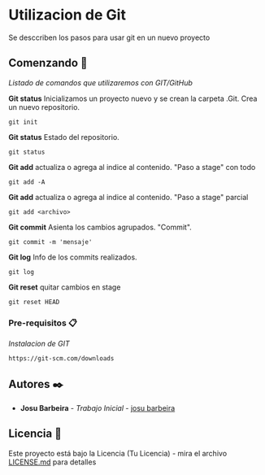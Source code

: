 # Utilizacion de Git

Se desccriben los pasos para usar git en un nuevo proyecto

## Comenzando 🚀

_Listado de comandos que utilizaremos con GIT/GitHub_

 **Git status** Inicializamos un proyecto nuevo y se crean la carpeta .Git. Crea un nuevo repositorio.
```
git init
```

 **Git status** Estado del repositorio.
```
git status
```

 **Git add** actualiza o agrega al indice al contenido. "Paso a stage" con todo
```
git add -A
```
 **Git add** actualiza o agrega al indice al contenido. "Paso a stage" parcial
```
git add <archivo>
```

 **Git commit** Asienta los cambios agrupados. "Commit". 
```
git commit -m 'mensaje'
```

 **Git log** Info de los commits realizados. 
```
git log
```
 **Git reset** quitar cambios en stage 
```
git reset HEAD
```

### Pre-requisitos 📋

_Instalacion de GIT_

```
https://git-scm.com/downloads
```

## Autores ✒️


* **Josu Barbeira** - *Trabajo Inicial* - [josu barbeira](https://github.com/jmbarbeira)


## Licencia 📄

Este proyecto está bajo la Licencia (Tu Licencia) - mira el archivo [LICENSE.md](LICENSE.md) para detalles

